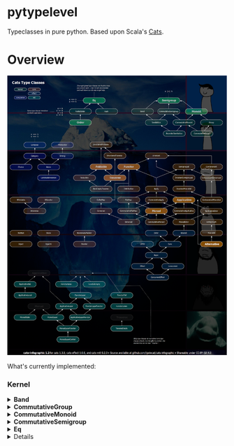 # pytypelevel

Typeclasses in pure python. Based upon Scala's [Cats](https://typelevel.org/cats/).

# Overview

![Cats Map Iceberg](docs/cats-map-iceberg.png)

What's currently implemented:

### Kernel

<details>

<summary><b>Band</b></summary>

src: [pytypelevel.kernel.band](pytypelevel/kernel/band.py)

Docs forthcoming.

</details>

<details>

<details>

<summary><b>BoundedSemilattice</b></summary>

src: [pytypelevel.kernel.bounded_semilattice](pytypelevel/kernel/bounded_semilattice.py)

Docs forthcoming.

</details>

<summary><b>CommutativeGroup</b></summary>

src: [pytypelevel.kernel.commutative_group](pytypelevel/kernel/commutative_group.py)

Docs forthcoming.

</details>

<details>

<summary><b>CommutativeMonoid</b></summary>

src: [pytypelevel.kernel.commutative_monoid](pytypelevel/kernel/commutative_monoid.py)

Docs forthcoming.

</details>

<details>

<summary><b>CommutativeSemigroup</b></summary>

src: [pytypelevel.kernel.commutative_semigroup](pytypelevel/kernel/commutative_semigroup.py)

Docs forthcoming.

</details>

<details>

<summary><b>Eq</b></summary>

src: [pytypelevel.kernel.eq](pytypelevel/kernel/eq.py)

Docs forthcoming.

</details>

<details>

<details>

<summary><b>Group</b></summary>

src: [pytypelevel.kernel.group](pytypelevel/kernel/group.py)

Docs forthcoming.

</details>

<details>

<summary><b>Hash</b></summary>

src: [pytypelevel.kernel.hash](pytypelevel/kernel/hash.py)

Docs forthcoming.

</details>

<details>

<summary><b>Monoid</b></summary>

src: [pytypelevel.kernel.monoid](pytypelevel/kernel/monoid.py)

Docs forthcoming.

</details>

<details>

<summary><b>Order</b></summary>

src: [pytypelevel.kernel.order](pytypelevel/kernel/order.py)

Docs forthcoming.

</details>

<details>

<summary><b>PartialOrder</b></summary>

src: [pytypelevel.kernel.partial_order](pytypelevel/kernel/partial_order.py)

Docs forthcoming.

</details>

<details>

<summary><b>Semigroup</b></summary>

src: [pytypelevel.kernel.semigroup](pytypelevel/kernel/semigroup.py)

Docs forthcoming.

</details>

<details>

<summary><b>Semilattice</b></summary>

src: [pytypelevel.kernel.semilattice](pytypelevel/kernel/semilattice.py)

Docs forthcoming.

</details>

<details>

<br />

# Acknowledgements

Author(s):

- David Sillman <dsillman2000@gmail.com>